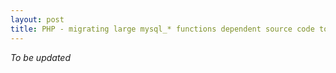 ```yaml
---
layout: post
title: PHP - migrating large mysql_* functions dependent source code to mysqli_*
---
```


*To be updated*